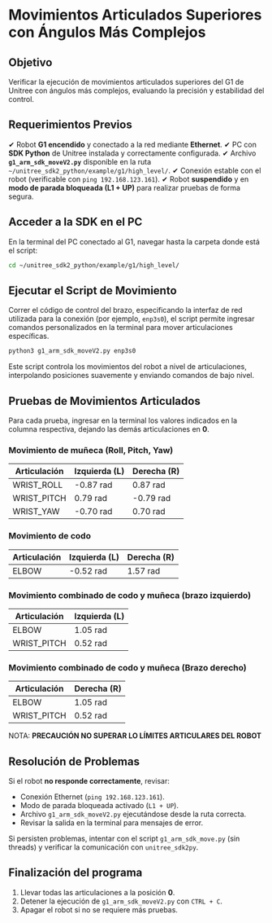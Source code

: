 # **Movimientos Articulados Superiores con Ángulos Más Complejos**

## **Objetivo**

Verificar la ejecución de movimientos articulados superiores del G1 de Unitree con ángulos más complejos, evaluando la precisión y estabilidad del control.

## **Requerimientos Previos**

✔ Robot **G1 encendido** y conectado a la red mediante **Ethernet**.
✔ PC con **SDK Python** de Unitree instalada y correctamente configurada.
✔ Archivo **`g1_arm_sdk_moveV2.py`** disponible en la ruta `~/unitree_sdk2_python/example/g1/high_level/`.
✔ Conexión estable con el robot (verificable con `ping 192.168.123.161`).
✔ Robot **suspendido** y en **modo de parada bloqueada (L1 + UP)** para realizar pruebas de forma segura.

## **Acceder a la SDK en el PC**

En la terminal del PC conectado al G1, navegar hasta la carpeta donde está el script:

```bash
cd ~/unitree_sdk2_python/example/g1/high_level/
```

## **Ejecutar el Script de Movimiento**

Correr el código de control del brazo, especificando la interfaz de red utilizada para la conexión (por ejemplo, `enp3s0`),  el script permite ingresar comandos personalizados en la terminal para mover articulaciones específicas.

```bash
python3 g1_arm_sdk_moveV2.py enp3s0
```

Este script controla los movimientos del robot a nivel de articulaciones, interpolando posiciones suavemente y enviando comandos de bajo nivel.

## **Pruebas de Movimientos Articulados**

Para cada prueba, ingresar en la terminal los valores indicados en la columna respectiva, dejando las demás articulaciones en **0**.

### **Movimiento de muñeca (Roll, Pitch, Yaw)**

| Articulación | Izquierda (L) | Derecha (R) |
| ------------- | ------------- | ----------- |
| WRIST\_ROLL   | -0.87 rad     | 0.87 rad    |
| WRIST\_PITCH  | 0.79 rad      | -0.79 rad   |
| WRIST\_YAW    | -0.70 rad     | 0.70 rad    |

### **Movimiento de codo**

| Articulación | Izquierda (L) | Derecha (R) |
| ------------- | ------------- | ----------- |
| ELBOW         | -0.52 rad     | 1.57 rad    |

### **Movimiento combinado de codo y muñeca (brazo izquierdo)**

| Articulación | Izquierda (L) |
| ------------- | ------------- |
| ELBOW         | 1.05 rad      |
| WRIST\_PITCH  | 0.52 rad      |

### **Movimiento combinado de codo y muñeca (Brazo derecho)**

| Articulación | Derecha (R) |
| ------------- | ----------- |
| ELBOW         | 1.05 rad    |
| WRIST\_PITCH  | 0.52 rad    |

NOTA: **PRECAUCIÓN NO SUPERAR LO LÍMITES ARTICULARES DEL ROBOT**

## **Resolución de Problemas**

Si el robot **no responde correctamente**, revisar:

* Conexión Ethernet (`ping 192.168.123.161`).
* Modo de parada bloqueada activado (`L1 + UP`).
* Archivo `g1_arm_sdk_moveV2.py` ejecutándose desde la ruta correcta.
* Revisar la salida en la terminal para mensajes de error.

Si persisten problemas, intentar con el script `g1_arm_sdk_move.py` (sin threads) y verificar la comunicación con `unitree_sdk2py`.

## **Finalización del programa**

1. Llevar todas las articulaciones a la posición **0**.
2. Detener la ejecución de `g1_arm_sdk_moveV2.py` con `CTRL + C`.
3. Apagar el robot si no se requiere más pruebas.

